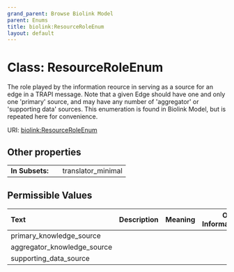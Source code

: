 ```yaml
---
grand_parent: Browse Biolink Model
parent: Enums
title: biolink:ResourceRoleEnum
layout: default
---
```


# Class: ResourceRoleEnum


The role played by the information reource in serving as a source for an edge in a TRAPI message. Note that a given Edge should have one and only one 'primary' source, and may have any number of 'aggregator' or 'supporting data' sources.  This enumeration is found in Biolink Model, but is repeated here for convenience.

URI: [biolink:ResourceRoleEnum](https://w3id.org/biolink/ResourceRoleEnum)


## Other properties

|  |  |  |
| --- | --- | --- |
| **In Subsets:** | | translator_minimal |

## Permissible Values

| Text | Description | Meaning | Other Information |
| :--- | :---: | :---: | ---: |
| primary_knowledge_source |  |  |  |
| aggregator_knowledge_source |  |  |  |
| supporting_data_source |  |  |  |

